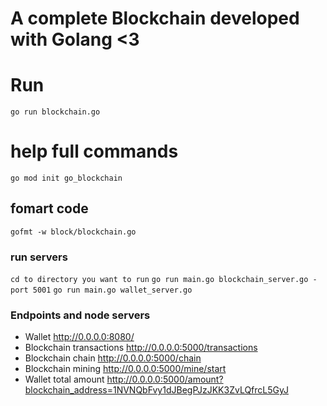 # A complete Blockchain developed with Golang <3

# Run
`go run blockchain.go`

# help full commands
`go mod init go_blockchain`

## fomart code
`gofmt -w block/blockchain.go`

### run servers
`cd to directory you want to run`
`go run main.go blockchain_server.go -port 5001`
`go run main.go wallet_server.go`

### Endpoints and node servers
- Wallet http://0.0.0.0:8080/
- Blockchain transactions http://0.0.0.0:5000/transactions
- Blockchain chain http://0.0.0.0:5000/chain
- Blockchain mining http://0.0.0.0:5000/mine/start
- Wallet total amount http://0.0.0.0:5000/amount?blockchain_address=1NVNQbFvy1dJBegPJzJKK3ZvLQfrcL5GyJ
